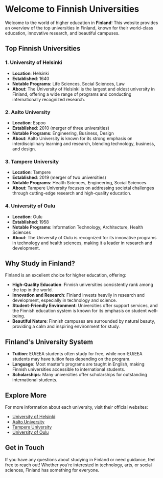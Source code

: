 # Welcome to Finnish Universities

Welcome to the world of higher education in **Finland**! This website provides an overview of the top universities in Finland, known for their world-class education, innovative research, and beautiful campuses.

## Top Finnish Universities

### 1. University of Helsinki
- **Location**: Helsinki
- **Established**: 1640
- **Notable Programs**: Life Sciences, Social Sciences, Law
- **About**: The University of Helsinki is the largest and oldest university in Finland, offering a wide range of programs and conducting internationally recognized research.

### 2. Aalto University
- **Location**: Espoo
- **Established**: 2010 (merger of three universities)
- **Notable Programs**: Engineering, Business, Design
- **About**: Aalto University is known for its strong emphasis on interdisciplinary learning and research, blending technology, business, and design.

### 3. Tampere University
- **Location**: Tampere
- **Established**: 2019 (merger of two universities)
- **Notable Programs**: Health Sciences, Engineering, Social Sciences
- **About**: Tampere University focuses on addressing societal challenges through cutting-edge research and high-quality education.

### 4. University of Oulu
- **Location**: Oulu
- **Established**: 1958
- **Notable Programs**: Information Technology, Architecture, Health Sciences
- **About**: The University of Oulu is recognized for its innovative programs in technology and health sciences, making it a leader in research and development.

## Why Study in Finland?

Finland is an excellent choice for higher education, offering:
- **High-Quality Education**: Finnish universities consistently rank among the top in the world.
- **Innovation and Research**: Finland invests heavily in research and development, especially in technology and science.
- **Student-Friendly Environment**: Universities offer support services, and the Finnish education system is known for its emphasis on student well-being.
- **Beautiful Nature**: Finnish campuses are surrounded by natural beauty, providing a calm and inspiring environment for study.

## Finland's University System

- **Tuition**: EU/EEA students often study for free, while non-EU/EEA students may have tuition fees depending on the program.
- **Language**: Most master's programs are taught in English, making Finnish universities accessible to international students.
- **Scholarships**: Many universities offer scholarships for outstanding international students.

## Explore More

For more information about each university, visit their official websites:
- [University of Helsinki](https://www.helsinki.fi/en)
- [Aalto University](https://www.aalto.fi/en)
- [Tampere University](https://www.tuni.fi/en)
- [University of Oulu](https://www.oulu.fi/en)

## Get in Touch

If you have any questions about studying in Finland or need guidance, feel free to reach out! Whether you’re interested in technology, arts, or social sciences, Finland has something for everyone.

